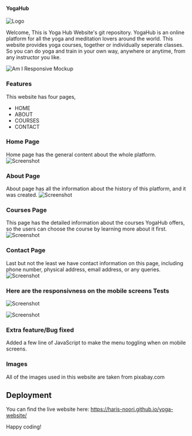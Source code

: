 #### YogaHub

![Logo](https://github.com/Haris-Noori/yoga-website/blob/main/assets/img/logo-sm.png)

Welcome, This is Yoga Hub Website's git repository.
YogaHub is an online platform for all the yoga and meditation lovers around the world. This website provides yoga courses, together or individually seperate classes. So you can do yoga and train in your own way, anywhere or anytime, from any instructor you like.

![Am I Responsive Mockup](https://github.com/Haris-Noori/yoga-website/blob/main/assets/img/screenshots/AmIResponsive.png)

### Features
This website has four pages,
- HOME
- ABOUT
- COURSES
- CONTACT

### Home Page
Home page has the general content about the whole platform.
![Screenshot](https://github.com/Haris-Noori/yoga-website/blob/main/assets/img/screenshots/one.png)


### About Page
About page has all the information about the history of this platform, and it was created.
![Screenshot](https://github.com/Haris-Noori/yoga-website/blob/main/assets/img/screenshots/two.png)

### Courses Page
This page has the detailed information about the courses YogaHub offers, so the users can choose the course by learning more about it first.
![Screenshot](https://github.com/Haris-Noori/yoga-website/blob/main/assets/img/screenshots/three.png)

### Contact Page
Last but not the least we have contact information on this page, including phone number, physical address, email address, or any queries.
![Screenshot](https://github.com/Haris-Noori/yoga-website/blob/main/assets/img/screenshots/four.png)

### Here are the responsivness on the mobile screens Tests
![Screenshot](https://github.com/Haris-Noori/yoga-website/blob/main/assets/img/screenshots/five.png)



![Screenshot](https://github.com/Haris-Noori/yoga-website/blob/main/assets/img/screenshots/six.png)



### Extra feature/Bug fixed
Added a few line of JavaScript to make the menu toggling when on mobile screens.

### Images
All of the images used in this website are taken from pixabay.com

## Deployment
You can find the live website here: https://haris-noori.github.io/yoga-website/


Happy coding!
